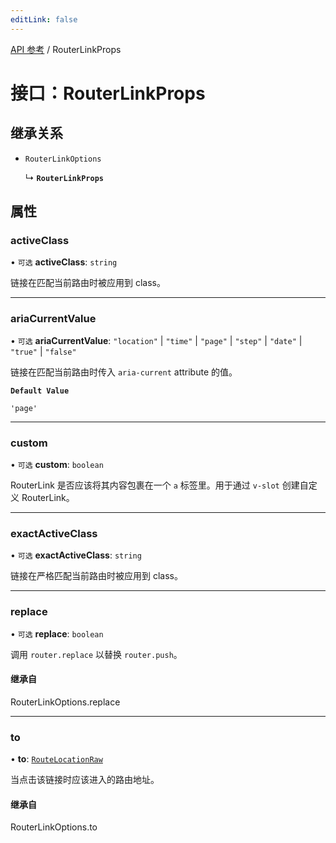 ```yaml
---
editLink: false
---
```


[API 参考](../index.md) / RouterLinkProps

# 接口：RouterLinkProps

## 继承关系 

- `RouterLinkOptions`

  ↳ **`RouterLinkProps`**

## 属性 

### activeClass 

• `可选` **activeClass**: `string`

链接在匹配当前路由时被应用到 class。

___

### ariaCurrentValue 

• `可选` **ariaCurrentValue**: ``"location"`` \| ``"time"`` \| ``"page"`` \| ``"step"`` \| ``"date"`` \| ``"true"`` \| ``"false"``

链接在匹配当前路由时传入 `aria-current` attribute 的值。

**`Default Value`**

`'page'`

___

### custom 

• `可选` **custom**: `boolean`

RouterLink 是否应该将其内容包裹在一个 `a` 标签里。用于通过 `v-slot` 创建自定义 RouterLink。

___

### exactActiveClass 

• `可选` **exactActiveClass**: `string`

链接在严格匹配当前路由时被应用到 class。

___

### replace 

• `可选` **replace**: `boolean`

调用 `router.replace` 以替换 `router.push`。

#### 继承自 

RouterLinkOptions.replace

___

### to 

• **to**: [`RouteLocationRaw`](../index.md#routelocationraw)

当点击该链接时应该进入的路由地址。

#### 继承自 

RouterLinkOptions.to
